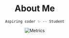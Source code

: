 <div align=center>
  
# About Me
```
Aspiring coder ✨ -- Student
```

![Metrics](https://metrics.lecoq.io/b0kch01?template=classic&isocalendar=1&languages=1&achievements=1&lines=1&activity=1&people=1&skyline=1&isocalendar.duration=half-year&languages.limit=8&languages.sections=most-used&languages.colors=github&languages.threshold=0%25&languages.indepth=false&languages.recent.load=300&languages.recent.days=14&people.limit=24&people.size=28&people.types=followers%2C%20following&people.identicons=false&people.shuffle=false&activity.limit=5&activity.load=300&activity.days=14&activity.filter=all&activity.visibility=all&activity.timestamps=false&achievements.threshold=A&achievements.secrets=true&achievements.limit=0&skyline.year=current-year&skyline.frames=60&skyline.quality=0.5&skyline.compatibility=false&config.timezone=America%2FLos_Angeles)


</div>
